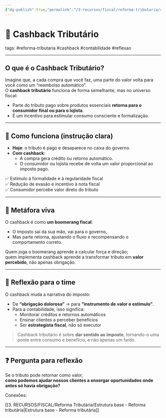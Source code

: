 ```yaml
---
{"dg-publish":true,"permalink":"/3-recursos/fiscal/reforma-tributaria/cashback/","dgPassFrontmatter":true,"created":"2025-08-14T08:59:55.982-03:00","updated":"2025-08-29T08:39:07.821-03:00"}
---
```


# 💸 Cashback Tributário  
tags: #reforma-tributaria #cashback #contabilidade #reflexao  

---

## O que é o Cashback Tributário?  

Imagine que, a cada compra que você faz, uma parte do valor volta para você como um “reembolso automático”.  
O **cashback tributário** funciona de forma semelhante, mas no universo fiscal:  
- Parte do tributo pago sobre produtos essenciais **retorna para o consumidor final ou para o lojista**.  
- É um incentivo para estimular consumo consciente e formalização.  

---

## 🔎 Como funciona (instrução clara)  

- **Hoje**: o tributo é pago e desaparece no caixa do governo.  
- **Com cashback**:  
  - A compra gera crédito ou retorno automático.  
  - O consumidor ou lojista recebe de volta um valor proporcional ao imposto pago.  

✅ Estímulo à formalidade e à regularidade fiscal  
✅ Redução de evasão e incentivo à nota fiscal  
✅ Consumidor percebe valor direto do tributo  

---

## 🎯 Metáfora viva  

O cashback é como **um boomerang fiscal**:  
- O imposto sai da sua mão, vai para o governo,  
- Mas parte retorna, ajustando o fluxo e recompensando o comportamento correto.  

Quem joga o boomerang aprende a calcular força e direção;  
quem implementa cashback aprende a transformar tributo em **valor percebido**, não apenas obrigação.  

---

## 💭 Reflexão para o time  

O cashback muda a narrativa do imposto:  
- De **“obrigação dolorosa”** → para **“instrumento de valor e estímulo”**.  
- Para a contabilidade, isso significa:  
  - Monitorar créditos e retornos automáticos  
  - Ensinar clientes a perceber benefícios  
  - Ser **estrategista fiscal**, não só executor  

> Cashback tributário é sobre **dar sentido ao imposto**, tornando-o uma ponte entre consumo e benefício, e não apenas um fardo.  

---

## ❓ Pergunta para reflexão  
Se o tributo pode retornar como valor,  
**como podemos ajudar nossos clientes a enxergar oportunidades onde antes só havia obrigação?**


Conexões:

[[3. RECURSOS/FISCAL/Reforma Tributária/Estrutura base - Reforma tributária\|Estrutura base - Reforma tributária]]